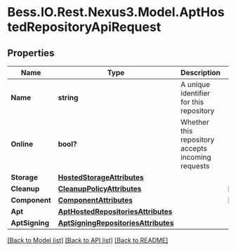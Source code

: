 # Bess.IO.Rest.Nexus3.Model.AptHostedRepositoryApiRequest
## Properties

Name | Type | Description | Notes
------------ | ------------- | ------------- | -------------
**Name** | **string** | A unique identifier for this repository | 
**Online** | **bool?** | Whether this repository accepts incoming requests | 
**Storage** | [**HostedStorageAttributes**](HostedStorageAttributes.md) |  | 
**Cleanup** | [**CleanupPolicyAttributes**](CleanupPolicyAttributes.md) |  | [optional] 
**Component** | [**ComponentAttributes**](ComponentAttributes.md) |  | [optional] 
**Apt** | [**AptHostedRepositoriesAttributes**](AptHostedRepositoriesAttributes.md) |  | 
**AptSigning** | [**AptSigningRepositoriesAttributes**](AptSigningRepositoriesAttributes.md) |  | 

[[Back to Model list]](../README.md#documentation-for-models) [[Back to API list]](../README.md#documentation-for-api-endpoints) [[Back to README]](../README.md)

